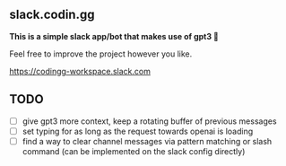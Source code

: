 slack.codin.gg
---
**This is a simple slack app/bot that makes use of gpt3 🤣**

Feel free to improve the project however you like.

https://codingg-workspace.slack.com


## TODO
- [ ] give gpt3 more context, keep a rotating buffer of previous messages
- [ ] set typing for as long as the request towards openai is loading
- [ ] find a way to clear channel messages via pattern matching or slash command (can be implemented on the slack config directly)
